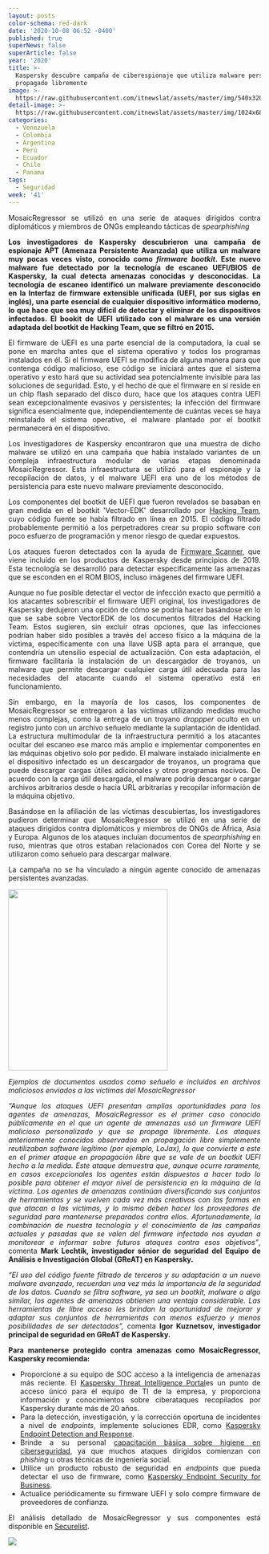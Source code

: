 ```yaml
---
layout: posts
color-schema: red-dark
date: '2020-10-08 06:52 -0400'
published: true
superNews: false
superArticle: false
year: '2020'
title: >-
  Kaspersky descubre campaña de ciberespionaje que utiliza malware personalizado
  propagado libremente
image: >-
  https://raw.githubusercontent.com/itnewslat/assets/master/img/540x320/Malware-Kaspersky-p.jpg
detail-image: >-
  https://raw.githubusercontent.com/itnewslat/assets/master/img/1024x680/Malware-Kaspersky-g.jpg
categories:
  - Venezuela
  - Colombia
  - Argentina
  - Perú
  - Ecuador
  - Chile
  - Panama
tags:
  - Seguridad
week: '41'
---
```

<p style="text-align: justify;">MosaicRegressor se utilizó en una serie de ataques dirigidos contra diplomáticos y miembros de ONGs empleando tácticas de <em>spearphishing</em></p>
<p style="text-align: justify;"><strong>Los investigadores de Kaspersky descubrieron una campaña de espionaje APT (Amenaza Persistente Avanzada) que utiliza un malware muy pocas veces visto, conocido como <em>firmware bootkit</em>. Este nuevo malware fue detectado por la tecnología de escaneo UEFI/BIOS de Kaspersky, la cual detecta amenazas conocidas y desconocidas. La tecnología de escaneo identificó un malware previamente desconocido en la Interfaz de firmware extensible unificada (UEFI, por sus siglas en inglés), una parte esencial de cualquier dispositivo informático moderno, lo que hace que sea muy difícil de detectar y eliminar de los dispositivos infectados. El bookit de UEFI utilizado con el malware es una versión adaptada del bootkit de Hacking Team, que se filtró en 2015.</strong></p>
<p style="text-align: justify;">El firmware de UEFI es una parte esencial de la computadora, la cual se pone en marcha antes que el sistema operativo y todos los programas instalados en él. Si el firmware UEFI se modifica de alguna manera para que contenga código malicioso, ese código se iniciará antes que el sistema operativo y esto hará que su actividad sea potencialmente invisible para las soluciones de seguridad. Esto, y el hecho de que el firmware en sí reside en un chip flash separado del disco duro, hace que los ataques contra UEFI sean excepcionalmente evasivos y persistentes; la infección del firmware significa esencialmente que, independientemente de cuántas veces se haya reinstalado el sistema operativo, el malware plantado por el bootkit permanecerá en el dispositivo.</p>
<p style="text-align: justify;">Los investigadores de Kaspersky encontraron que una muestra de dicho malware se utilizó en una campaña que había instalado variantes de un compleja infraestructura modular de varias etapas denominada MosaicRegressor. Esta infraestructura se utilizó para el espionaje y la recopilación de datos, y el malware UEFI era uno de los métodos de persistencia para este nuevo malware previamente desconocido.</p>
<p style="text-align: justify;">Los componentes del bootkit de UEFI que fueron revelados se basaban en gran medida en el bootkit 'Vector-EDK' desarrollado por <a href="https://www.theguardian.com/technology/2015/jul/06/hacking-team-hacked-firm-sold-spying-tools-to-repressive-regimes-documents-claim">Hacking Team</a>, cuyo código fuente se había filtrado en línea en 2015. El código filtrado probablemente permitió a los perpetradores crear su propio software con poco esfuerzo de programación y menor riesgo de quedar expuestos.</p>
<p style="text-align: justify;">Los ataques fueron detectados con la ayuda de <a href="https://www.kaspersky.com/enterprise-security/wiki-section/products/anti-rootkit-and-remediation-technology">Firmware Scanner</a>, que viene incluido en los productos de Kaspersky desde principios de 2019. Esta tecnología se desarrolló para detectar específicamente las amenazas que se esconden en el ROM BIOS, incluso imágenes del firmware UEFI.</p>
<p style="text-align: justify;">Aunque no fue posible detectar el vector de infección exacto que permitió a los atacantes sobrescribir el firmware UEFI original, los investigadores de Kaspersky dedujeron una opción de cómo se podría hacer basándose en lo que se sabe sobre VectorEDK de los documentos filtrados del Hacking Team. Estos sugieren, sin excluir otras opciones, que las infecciones podrían haber sido posibles a través del acceso físico a la máquina de la víctima, específicamente con una llave USB apta para el arranque, que contendría un utensilio especial de actualización. Con esta adaptación, el firmware facilitaría la instalación de un descargador de troyanos, un malware que permite descargar cualquier carga útil adecuada para las necesidades del atacante cuando el sistema operativo está en funcionamiento.</p>
<p style="text-align: justify;">Sin embargo, en la mayoría de los casos, los componentes de MosaicRegressor se entregaron a las víctimas utilizando medidas mucho menos complejas, como la entrega de un troyano <em>droppper</em> oculto en un registro junto con un archivo señuelo mediante la suplantación de identidad. La estructura multimodular de la infraestructura permitió a los atacantes ocultar del escaneo ese marco más amplio e implementar componentes en las máquinas objetivo solo por pedido. El malware instalado inicialmente en el dispositivo infectado es un descargador de troyanos, un programa que puede descargar cargas útiles adicionales y otros programas nocivos. De acuerdo con la carga útil descargada, el malware podría descargar o cargar archivos arbitrarios desde o hacia URL arbitrarias y recopilar información de la máquina objetivo.</p>
<p style="text-align: justify;">Basándose en la afiliación de las víctimas descubiertas, los investigadores pudieron determinar que MosaicRegressor se utilizó en una serie de ataques dirigidos contra diplomáticos y miembros de ONGs de África, Asia y Europa. Algunos de los ataques incluían documentos de <em>spearphishing</em> en ruso, mientras que otros estaban relacionados con Corea del Norte y se utilizaron como señuelo para descargar malware.</p>
<p style="text-align: justify;">La campaña no se ha vinculado a ningún agente conocido de amenazas persistentes avanzadas.</p>
<p style="text-align: justify;"><img class="alignnone" src="https://neuronamagazine.com/wp-content/uploads//2020/10/image008.jpg" alt="" width="318" height="361" /></p>
<p style="text-align: justify;"><em>Ejemplos de documentos usados como señuelo e incluidos en archivos maliciosos enviados a las víctimas del MosaicRegressor</em></p>
<p style="text-align: justify;"><em>“Aunque los ataques UEFI presentan amplias oportunidades para los agentes de amenazas, MosaicRegressor es el primer caso conocido públicamente en el que un agente de amenazas usó un firmware UEFI malicioso personalizado y que se propaga libremente. Los ataques anteriormente conocidos observados en propagación libre simplemente reutilizaban software legítimo (por ejemplo, LoJax), lo que convierte a este en el primer ataque en propagación libre que se vale de un bootkit UEFI hecho a la medida. Este ataque demuestra que, aunque ocurre raramente, en casos excepcionales los agentes están dispuestos a hacer todo lo posible para obtener el mayor nivel de persistencia en la máquina de la víctima. Los agentes de amenazas continúan diversificando sus conjuntos de herramientas y se vuelven cada vez más creativos con las formas en que atacan a las víctimas, y lo mismo deben hacer los proveedores de seguridad para mantenerse preparados contra ellos. Afortunadamente, la combinación de nuestra tecnología y el conocimiento de las campañas actuales y pasadas que se valen del firmware infectado nos ayudan a monitorear e informar sobre futuros ataques contra esos objetivos”</em>, comenta <strong>Mark Lechtik, investigador sénior de seguridad del Equipo de Análisis e Investigación Global (GReAT) en Kaspersky.</strong></p>
<p style="text-align: justify;"><em>“El uso del código fuente filtrado de terceros y su adaptación a un nuevo malware avanzado, recuerdan una vez más la importancia de la seguridad de los datos. Cuando se filtra software, ya sea un bootkit, malware o algo similar, los agentes de amenazas obtienen una ventaja considerable. Las herramientas de libre acceso les brindan la oportunidad de mejorar y adaptar sus conjuntos de herramientas con menos esfuerzo y menos posibilidades de ser detectados”, </em>comenta <strong>Igor Kuznetsov, investigador principal de seguridad en GReAT de Kaspersky.</strong></p>
<p style="text-align: justify;"><strong>Para mantenerse protegido contra amenazas como MosaicRegressor, Kaspersky recomienda:</strong></p>

<ul style="text-align: justify;">
	<li>Proporcione a su equipo de SOC acceso a la inteligencia de amenazas más reciente. El <a href="https://latam.kaspersky.com/enterprise-security/threat-intelligence">Kaspersky Threat Intelligence Portal</a>es un punto de acceso único para el equipo de TI de la empresa, y proporciona información y conocimientos sobre ciberataques recopilados por Kaspersky durante más de 20 años.</li>
	<li>Para la detección, investigación, y la corrección oportuna de incidentes a nivel de <em>endpoints</em>, implemente soluciones EDR, como <a href="https://latam.kaspersky.com/enterprise-security/endpoint-detection-response-edr">Kaspersky Endpoint Detection and Response</a>.</li>
	<li>Brinde a su personal <a href="https://latam.kaspersky.com/small-to-medium-business-security/security-awareness-platform">capacitación básica sobre higiene en ciberseguridad</a>, ya que muchos ataques dirigidos comienzan con <em>phishing </em>u otras técnicas de ingeniería social<em>.</em></li>
	<li>Utilice un producto robusto de seguridad en <em>endpoints</em> que pueda detectar el uso de firmware, como <a href="https://latam.kaspersky.com/small-to-medium-business-security?ksid=_kenshoo_clickid_&amp;ksprof_id=412&amp;ksaffcode=52377&amp;ksdevice=c&amp;kschadid=445785734526&amp;kschname=google&amp;kpid=Google|1463892135|54324638822|445785734526|aud-470639204339:kwd-308340849271|c&amp;gclid=CjwKCAjwiOv7BRBREiwAXHbv3B8BvsZpZRhfMj_qmUVk9jSheJEkXSPDOBQyagN-1EQ2wBZKopeOChoCh1QQAvD_BwE">Kaspersky Endpoint Security for Business</a>.</li>
	<li>Actualice periódicamente su firmware UEFI y solo compre firmware de proveedores de confianza.</li>
</ul>
<p style="text-align: justify;">El análisis detallado de MosaicRegressor y sus componentes está disponible en <a href="https://securelist.com/mosaicregressor/98849/">Securelist</a>.</p>

<img src="https://tracker.metricool.com/c3po.jpg?hash=56f88a41e39ab42c063cc51676587a04"/>